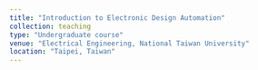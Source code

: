 ```yaml
---
title: "Introduction to Electronic Design Automation"
collection: teaching
type: "Undergraduate course"
venue: "Electrical Engineering, National Taiwan University"
location: "Taipei, Taiwan"
---
```

